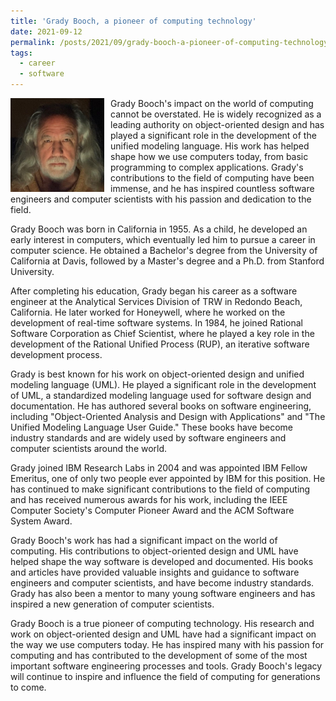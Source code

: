 ```yaml
---
title: 'Grady Booch, a pioneer of computing technology'
date: 2021-09-12
permalink: /posts/2021/09/grady-booch-a-pioneer-of-computing-technology/
tags:
  - career
  - software
---
```


<img width="150" alt="grady booch" src="/images/posts/grady-booch-a-pioneer-of-computing-technology.jpg" style="float: left; margin-right: 10px;" /> Grady Booch's impact on the world of computing cannot be overstated. He is widely recognized as a leading authority on object-oriented design and has played a significant role in the development of the unified modeling language. His work has helped shape how we use computers today, from basic programming to complex applications. Grady's contributions to the field of computing have been immense, and he has inspired countless software engineers and computer scientists with his passion and dedication to the field.

Grady Booch was born in California in 1955. As a child, he developed an early interest in computers, which eventually led him to pursue a career in computer science. He obtained a Bachelor's degree from the University of California at Davis, followed by a Master's degree and a Ph.D. from Stanford University.

After completing his education, Grady began his career as a software engineer at the Analytical Services Division of TRW in Redondo Beach, California. He later worked for Honeywell, where he worked on the development of real-time software systems. In 1984, he joined Rational Software Corporation as Chief Scientist, where he played a key role in the development of the Rational Unified Process (RUP), an iterative software development process.

Grady is best known for his work on object-oriented design and unified modeling language (UML). He played a significant role in the development of UML, a standardized modeling language used for software design and documentation. He has authored several books on software engineering, including "Object-Oriented Analysis and Design with Applications" and "The Unified Modeling Language User Guide." These books have become industry standards and are widely used by software engineers and computer scientists around the world.

Grady joined IBM Research Labs in 2004 and was appointed IBM Fellow Emeritus, one of only two people ever appointed by IBM for this position. He has continued to make significant contributions to the field of computing and has received numerous awards for his work, including the IEEE Computer Society's Computer Pioneer Award and the ACM Software System Award.

Grady Booch's work has had a significant impact on the world of computing. His contributions to object-oriented design and UML have helped shape the way software is developed and documented. His books and articles have provided valuable insights and guidance to software engineers and computer scientists, and have become industry standards. Grady has also been a mentor to many young software engineers and has inspired a new generation of computer scientists.

Grady Booch is a true pioneer of computing technology. His research and work on object-oriented design and UML have had a significant impact on the way we use computers today. He has inspired many with his passion for computing and has contributed to the development of some of the most important software engineering processes and tools. Grady Booch's legacy will continue to inspire and influence the field of computing for generations to come.
